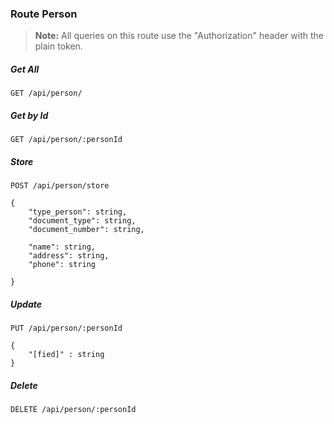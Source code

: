 ### Route Person

> **Note:** All queries on this route use the "Authorization" header with the plain token.

##### Get All

```
GET /api/person/
```

##### Get by Id

```
GET /api/person/:personId
```

##### Store

```
POST /api/person/store

{
    "type_person": string,
    "document_type": string,
    "document_number": string,

    "name": string,
    "address": string,
    "phone": string

}
```

##### Update

```
PUT /api/person/:personId

{
    "[fied]" : string
}
```

##### Delete

```
DELETE /api/person/:personId
```
